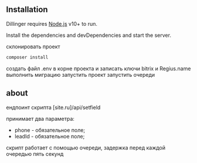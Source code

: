 ## Installation

Dillinger requires [Node.js](https://nodejs.org/) v10+ to run.

Install the dependencies and devDependencies and start the server.

склонировать проект

```sh
composer install
```

создать файл .env в корне проекта и записать ключи bitrix и Regius.name
выполнить миграцию
запустить проект
запустить очереди

## about

ендпоинт скрипта [site.ru]/api/setfield

принимает два параметра:

-   phone - обязательное поле;
-   leadId - обязательное поле;

скрипт работает с помощью очереди, задержка перед каждой очередью пять секунд
